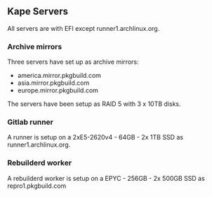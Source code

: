 ## Kape Servers

All servers are with EFI except runner1.archlinux.org.

### Archive mirrors

Three servers have set up as archive mirrors:

* america.mirror.pkgbuild.com
* asia.mirror.pkgbuild.com
* europe.mirror.pkgbuild.com

The servers have been setup as RAID 5 with 3 x 10TB disks.

### Gitlab runner

A runner is setup on a 2xE5-2620v4 -  64GB - 2x 1TB SSD as runner1.archlinux.org.

### Rebuilderd worker

A rebuilderd worker is setup on a EPYC - 256GB - 2x 500GB SSD as repro1.pkgbuild.com
